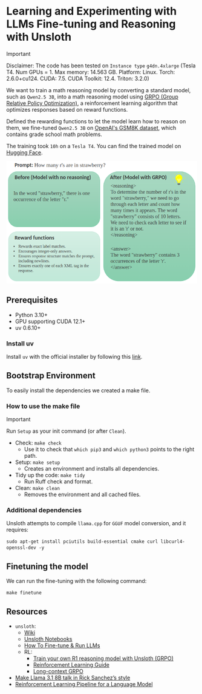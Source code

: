 # Learning and Experimenting with LLMs Fine-tuning and Reasoning with Unsloth

> [!IMPORTANT]
> Disclaimer:
> The code has been tested on `Instance type` `g4dn.4xlarge` (Tesla T4. Num GPUs = 1. Max memory: 14.563 GB. Platform: Linux.
> Torch: 2.6.0+cu124. CUDA: 7.5. CUDA Toolkit: 12.4. Triton: 3.2.0)

We want to train a math reasoning model by converting a standard model, such as `Qwen2.5 3B`, into a math reasoning model using [GRPO (Group Relative Policy Optimization)](https://rlhfbook.com/c/11-policy-gradients.html#group-relative-policy-optimization-1), 
a reinforcement learning algorithm that optimizes responses based on reward functions.

Defined the rewarding functions to let the model learn how to reason on them, we fine-tuned `Qwen2.5 3B` on [OpenAI's GSM8K dataset](https://huggingface.co/datasets/openai/gsm8k),
which contains grade school math problems.

The training took `10h` on a `Tesla T4`.
You can find the trained model on [Hugging Face](https://huggingface.co/ugriffo/Qwen2.5-3B-Instruct-Math-Reasoning-GGUF).

![example.png](images/example.png)

## Prerequisites
* Python 3.10+
* GPU supporting CUDA 12.1+
* uv 0.6.10+

### Install uv

Install `uv` with the official installer by following
this [link](https://docs.astral.sh/uv/getting-started/installation/).

## Bootstrap Environment

To easily install the dependencies we created a make file.

### How to use the make file

> [!IMPORTANT]
> Run `Setup` as your init command (or after `Clean`).

* Check: ```make check```
    * Use it to check that `which pip3` and `which python3` points to the right path.
* Setup: ```make setup```
    * Creates an environment and installs all dependencies.
* Tidy up the code: ```make tidy```
    * Run Ruff check and format.
* Clean: ```make clean```
    * Removes the environment and all cached files.

### Additional dependencies

Unsloth attempts to compile `llama.cpp` for `GGUF` model conversion, and it requires:
```
sudo apt-get install pciutils build-essential cmake curl libcurl4-openssl-dev -y
```

## Finetuning the model

We can run the fine-tuning with the following command:
```shell
make finetune
```

## Resources
- `unsloth`:
  - [Wiki](https://github.com/unslothai/unsloth/wiki) 
  - [Unsloth Notebooks](https://github.com/unslothai/notebooks/)
  - [How To Fine-tune & Run LLMs](https://docs.unsloth.ai/basics/tutorials-how-to-fine-tune-and-run-llms)
  - RL:
    - [Train your own R1 reasoning model with Unsloth (GRPO)](https://unsloth.ai/blog/r1-reasoning)
    - [Reinforcement Learning Guide](https://docs.unsloth.ai/basics/reinforcement-learning-guide)
    - [Long-context GRPO](https://unsloth.ai/blog/grpo)
- [Make Llama 3.1 8B talk in Rick Sanchez’s style](https://github.com/neural-maze/neural-hub/tree/master/rick-llm)
- [Reinforcement Learning Pipeline for a Language Model](https://github.com/aburkov/theLMbook/blob/main/GRPO_Qwen_0_5_Instruct.ipynb)
